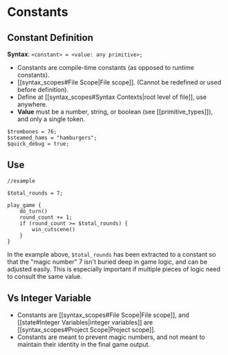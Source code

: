 # Constants

## Constant Definition

**Syntax**: `<constant> = <value: any primitive>;`

- Constants are compile-time constants (as opposed to runtime constants).
- [[syntax_scopes#File Scope|File scope]]. (Cannot be redefined or used before definition).
- Define at [[syntax_scopes#Syntax Contexts|root level of file]], use anywhere.
- **Value** must be a number, string, or boolean (see [[primitive_types]]), and only a single token.

```mgs
$trombones = 76;
$steamed_hams = "hamburgers";
$quick_debug = true;
```

## Use

```mgs
//example

$total_rounds = 7;

play_game {
	do_turn()
	round_count += 1;
	if (round_count >= $total_rounds) {
		win_cutscene()
	}
}
```

In the example above, `$total_rounds` has been extracted to a constant so that the "magic number" 7 isn't buried deep in game logic, and can be adjusted easily. This is especially important if multiple pieces of logic need to consult the same value.

## Vs Integer Variable

- Constants are [[syntax_scopes#File Scope|File scope]], and [[state#Integer Variables|integer variables]] are [[syntax_scopes#Project Scope|Project scope]].
- Constants are meant to prevent magic numbers, and not meant to maintain their identity in the final game output.
